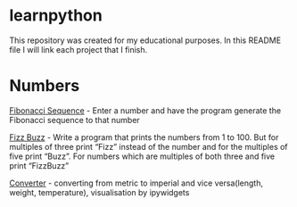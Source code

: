 # learnpython
This repository was created for my educational purposes. In this README file I will link each project that I finish. 
# Numbers

[Fibonacci Sequence](https://github.com/mufteevir/learnpython/blob/master/Numbers/fibonacci_sequence.py) - Enter a number and have the program generate the Fibonacci sequence to that number

[Fizz Buzz](https://github.com/mufteevir/learnpython/blob/master/Text/fizz_buzz.py) - Write a program that prints the numbers from 1 to 100. But for multiples of three print “Fizz” instead of the number and for the multiples of five print “Buzz”. For numbers which are multiples of both three and five print “FizzBuzz”

[Converter](https://github.com/mufteevir/learnpython/tree/master/Numbers/Converter%20to%20US%20units%20ipywidgets) - converting from metric to imperial and vice versa(length, weight, temperature), visualisation by ipywidgets
